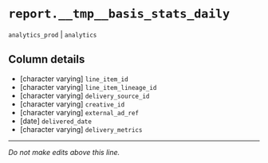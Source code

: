 # `report.__tmp__basis_stats_daily`
`analytics_prod` | `analytics`

## Column details
* [character varying] `line_item_id`
* [character varying] `line_item_lineage_id`
* [character varying] `delivery_source_id`
* [character varying] `creative_id`
* [character varying] `external_ad_ref`
* [date]      `delivered_date`
* [character varying] `delivery_metrics`

-------------------------------------------------------------------------------
*Do not make edits above this line.*
